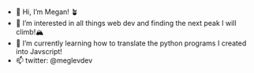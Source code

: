 - 👋 Hi, I’m Megan! 🪴
- 👀 I’m interested in all things web dev and finding the next peak I will climb!🏔
- 🌱 I’m currently learning how to translate the python programs I created into Javscript!
- 📫 twitter: @meglevdev

<!---
mleavens/mleavens is a ✨ special ✨ repository because its `README.md` (this file) appears on your GitHub profile.
You can click the Preview link to take a look at your changes.
--->
